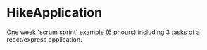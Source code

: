 # HikeApplication 

One week 'scrum sprint' example (6 phours) including 3 tasks of a react/express application.
